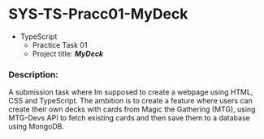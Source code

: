 # SYS-TS-Pracc01-MyDeck

- TypeScript
  - Practice Task 01
  - Project title: ***MyDeck***

### Description:
A submission task where Im supposed to create a webpage using HTML, CSS and TypeScript. 
The ambition is to create a feature where users can create their own decks with cards from Magic the Gathering (MTG), using MTG-Devs API to fetch existing cards and then save them to a database using MongoDB. 
